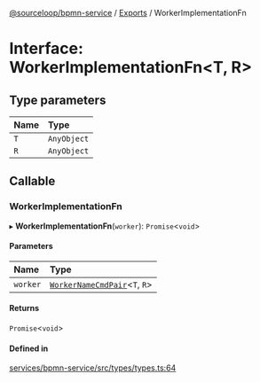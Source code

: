 [@sourceloop/bpmn-service](../README.md) / [Exports](../modules.md) / WorkerImplementationFn

# Interface: WorkerImplementationFn<T, R\>

## Type parameters

| Name | Type |
| :------ | :------ |
| `T` | `AnyObject` |
| `R` | `AnyObject` |

## Callable

### WorkerImplementationFn

▸ **WorkerImplementationFn**(`worker`): `Promise`<`void`\>

#### Parameters

| Name | Type |
| :------ | :------ |
| `worker` | [`WorkerNameCmdPair`](../modules.md#workernamecmdpair)<`T`, `R`\> |

#### Returns

`Promise`<`void`\>

#### Defined in

[services/bpmn-service/src/types/types.ts:64](https://github.com/sourcefuse/loopback4-microservice-catalog/blob/a84fe677/services/bpmn-service/src/types/types.ts#L64)
